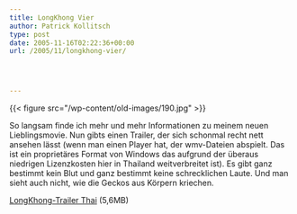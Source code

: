 ```yaml
---
title: LongKhong Vier
author: Patrick Kollitsch
type: post
date: 2005-11-16T02:22:36+00:00
url: /2005/11/longkhong-vier/




---
```

{{< figure src="/wp-content/old-images/190.jpg" >}}

So langsam finde ich mehr und mehr Informationen zu meinem neuen Lieblingsmovie. Nun gibts einen Trailer, der sich schonmal recht nett ansehen l&auml;sst (wenn man einen Player hat, der wmv-Dateien abspielt. Das ist ein propriet&auml;res Format von Windows das aufgrund der &uuml;beraus niedrigen Lizenzkosten hier in Thailand weitverbreitet ist). Es gibt ganz bestimmt kein Blut und ganz bestimmt keine schrecklichen Laute. Und man sieht auch nicht, wie die Geckos aus K&ouml;rpern kriechen.

[LongKhong-Trailer Thai][1] (5,6MB)

 [1]: /files/Trailer_ArtOFTheDevil2_Thai.zip
